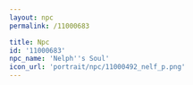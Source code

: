 ```yaml
---
layout: npc
permalink: /11000683

title: Npc
id: '11000683'
npc_name: 'Nelph''s Soul'
icon_url: 'portrait/npc/11000492_nelf_p.png'
---
```

